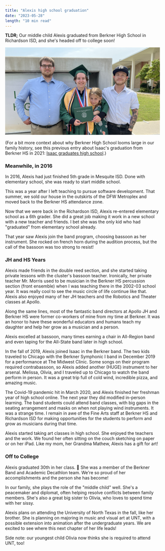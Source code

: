 ```yaml
---
title: "Alexis high school graduation"
date: "2023-05-28"
length: "10 min read"
---
```


**TLDR;** Our middle child Alexis graduated from Berkner High School in Richardson ISD, and she's headed off to college soon!

![Alexis posing in front of L.V. Berkner High School](./alexis-graduation-from-berkner-2023.jpg)

(For a bit more context about why Berkner High School looms large in our family history, see this previous entry about Isaac's graduation from Berkner HS in 2021: [Isaac graduates high school](/isaac-graduates-from-berkner-high-school/).)

### Meanwhile, in 2016

In 2016, Alexis had just finished 5th grade in Mesquite ISD. Done with elementary school, she was ready to start middle school.

This was a year after I left teaching to pursue software development. That summer, we sold our house in the outskirts of the DFW Metroplex and moved back to the Berkner HS attendance zone.

Now that we were back in the Richardson ISD, Alexis re-entered elementary school as a 6th grader. She did a great job making it work in a new school with a new teacher and friends. I bet she was the only kid who had "graduated" from elementary school already.

That year saw Alexis join the band program, choosing bassoon as her instrument. She rocked on french horn during the audition process, but the call of the bassoon was too strong to resist!

### JH and HS Years

Alexis made friends in the double reed section, and she started taking private lessons with the cluster's bassoon teacher. Ironically, her private teacher Mr. Morris used to be musician in the Berkner HS percussion section (front ensemble) when I was teaching there in the 2002-03 school year. It was really cool to see the music circle of life continue like that. Alexis also enjoyed many of her JH teachers and the Robotics and Theater classes at Apollo.

Along the same lines, most of the fantastic band directors at Apollo JH and Berkner HS were former co-workers of mine from my time at Berkner. It was an honor to have these wonderful educators and humans teach my daughter and help her grow as a musician and a person.

Alexis excelled at bassoon, many times earning a chair in All-Region band and even taping for the All-State band later in high school.

In the fall of 2019, Alexis joined Isaac in the Berkner band. The two kids traveled to Chicago with the Berkner Symphonic I band in December 2019 for a performance at The Midwest Clinic. Some songs on their program required contrabassoon, so Alexis added another (HUGE) instrument to her arsenal. Melissa, Olivia, and I traveled up to Chicago to watch the band perform in person. It was a great trip full of cold wind, incredible pizza, and amazing music.

The Covid-19 pandemic hit in March 2020, and Alexis finished her freshman year of high school online. The next year they did modified in-person learning. The band students could attend band classes, with big gaps in the seating arrangement and masks on when not playing wind instruments. It was a strange time. I remain in awe of the Fine Arts staff at Berkner HS and Richardson ISD for making opportunities for the students to perform and grow as musicians during that time.

Alexis started taking art classes in high school. She enjoyed the teachers and the work. We found her often sitting on the couch sketching on paper or on her iPad. Like my mom, her Grandma Mathew, Alexis has a gift for art!

### Off to College

Alexis graduated 30th in her class. 🎉 She was a member of the Berkner Band and Academic Decathlon team. We're so proud of her accomplishments and the person she has become!

In our family, she plays the role of the "middle child" well. She's a peacemaker and diplomat, often helping resolve conflicts between family members. She's also a great big sister to Olivia, who loves to spend time with her sissy.

Alexis plans on attending the University of North Texas in the fall, like her brother. She is planning on majoring in music and visual art at UNT, with a possible extension into animation after the undergraduate years. We are excited to see where this next chapter of her life leads!

Side note: our youngest child Olivia now thinks she is required to attend UNT, too!
